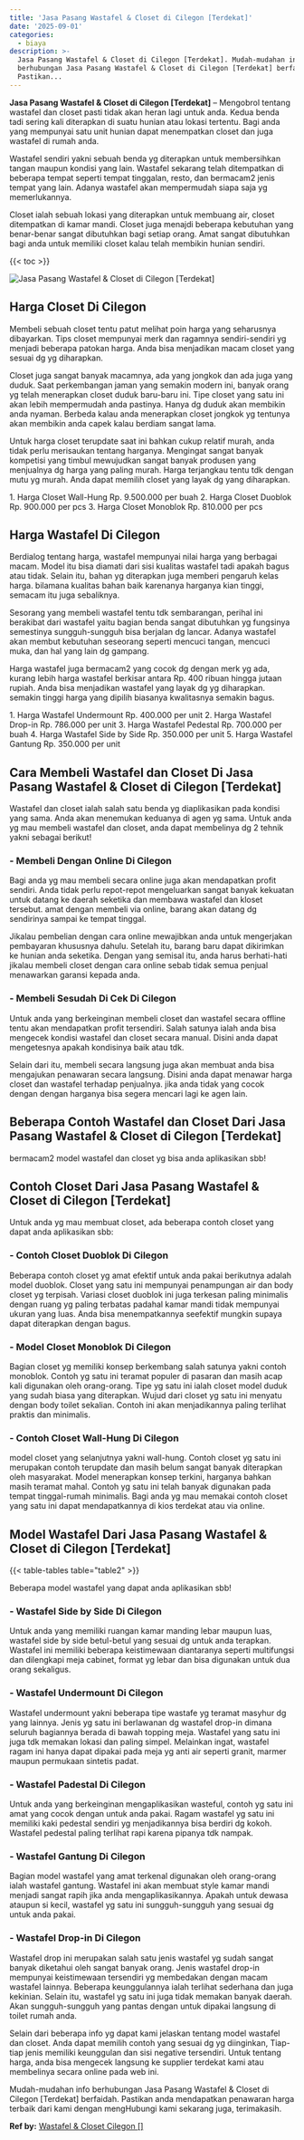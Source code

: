 ```yaml
---
title: 'Jasa Pasang Wastafel & Closet di Cilegon [Terdekat]'
date: '2025-09-01'
categories:
  - biaya
description: >-
  Jasa Pasang Wastafel & Closet di Cilegon [Terdekat]. Mudah-mudahan info
  berhubungan Jasa Pasang Wastafel & Closet di Cilegon [Terdekat] berfaidah.
  Pastikan...
---
```


**Jasa Pasang Wastafel & Closet di Cilegon \[Terdekat\]** – Mengobrol tentang wastafel dan closet pasti tidak akan heran lagi untuk anda. Kedua benda tadi sering kali diterapkan di suatu hunian atau lokasi tertentu. Bagi anda yang mempunyai satu unit hunian dapat menempatkan closet dan juga wastafel di rumah anda.

Wastafel sendiri yakni sebuah benda yg diterapkan untuk membersihkan tangan maupun kondisi yang lain. Wastafel sekarang telah ditempatkan di beberapa tempat seperti tempat tinggalan, resto, dan bermacam2 jenis tempat yang lain. Adanya wastafel akan mempermudah siapa saja yg memerlukannya.

Closet ialah sebuah lokasi yang diterapkan untuk membuang air, closet ditempatkan di kamar mandi. Closet juga menajdi beberapa kebutuhan yang benar-benar sangat dibutuhkan bagi setiap orang. Amat sangat dibutuhkan bagi anda untuk memiliki closet kalau telah membikin hunian sendiri.

{{< toc >}}

![Jasa Pasang Wastafel & Closet di Cilegon [Terdekat]](/images/wastafel-closet-murah27.png)

## Harga Closet Di Cilegon

Membeli sebuah closet tentu patut melihat poin harga yang seharusnya dibayarkan. Tips closet mempunyai merk dan ragamnya sendiri-sendiri yg menjadi beberapa patokan harga. Anda bisa menjadikan macam closet yang sesuai dg yg diharapkan.

Closet juga sangat banyak macamnya, ada yang jongkok dan ada juga yang duduk. Saat perkembangan jaman yang semakin modern ini, banyak orang yg telah menerapkan closet duduk baru-baru ini. Tipe closet yang satu ini akan lebih mempermudah anda pastinya. Hanya dg duduk akan membikin anda nyaman. Berbeda kalau anda menerapkan closet jongkok yg tentunya akan membikin anda capek kalau berdiam sangat lama.

Untuk harga closet terupdate saat ini bahkan cukup relatif murah, anda tidak perlu merisaukan tentang harganya. Mengingat sangat banyak kompetisi yang timbul mewujudkan sangat banyak produsen yang menjualnya dg harga yang paling murah. Harga terjangkau tentu tdk dengan mutu yg murah. Anda dapat memilih closet yang layak dg yang diharapkan.

1\. Harga Closet Wall-Hung Rp. 9.500.000 per buah 2. Harga Closet Duoblok Rp. 900.000 per pcs 3. Harga Closet Monoblok Rp. 810.000 per pcs

## Harga Wastafel Di Cilegon

Berdialog tentang harga, wastafel mempunyai nilai harga yang berbagai macam. Model itu bisa diamati dari sisi kualitas wastafel tadi apakah bagus atau tidak. Selain itu, bahan yg diterapkan juga memberi pengaruh kelas harga. bilamana kualitas bahan baik karenanya harganya kian tinggi, semacam itu juga sebaliknya.

Sesorang yang membeli wastafel tentu tdk sembarangan, perihal ini berakibat dari wastafel yaitu bagian benda sangat dibutuhkan yg fungsinya semestinya sungguh-sungguh bisa berjalan dg lancar. Adanya wastafel akan membut kebutuhan seseorang seperti mencuci tangan, mencuci muka, dan hal yang lain dg gampang.

Harga wastafel juga bermacam2 yang cocok dg dengan merk yg ada, kurang lebih harga wastafel berkisar antara Rp. 400 ribuan hingga jutaan rupiah. Anda bisa menjadikan wastafel yang layak dg yg diharapkan. semakin tinggi harga yang dipilih biasanya kwalitasnya semakin bagus.

1\. Harga Wastafel Undermount Rp. 400.000 per unit 2. Harga Wastafel Drop-in Rp. 786.000 per unit 3. Harga Wastafel Pedestal Rp. 700.000 per buah 4. Harga Wastafel Side by Side Rp. 350.000 per unit 5. Harga Wastafel Gantung Rp. 350.000 per unit

## Cara Membeli Wastafel dan Closet Di Jasa Pasang Wastafel & Closet di Cilegon \[Terdekat\]

Wastafel dan closet ialah salah satu benda yg diaplikasikan pada kondisi yang sama. Anda akan menemukan keduanya di agen yg sama. Untuk anda yg mau membeli wastafel dan closet, anda dapat membelinya dg 2 tehnik yakni sebagai berikut!

### \- Membeli Dengan Online Di Cilegon

Bagi anda yg mau membeli secara online juga akan mendapatkan profit sendiri. Anda tidak perlu repot-repot mengeluarkan sangat banyak kekuatan untuk datang ke daerah seketika dan membawa wastafel dan kloset tersebut. amat dengan membeli via online, barang akan datang dg sendirinya sampai ke tempat tinggal.

Jikalau pembelian dengan cara online mewajibkan anda untuk mengerjakan pembayaran khususnya dahulu. Setelah itu, barang baru dapat dikirimkan ke hunian anda seketika. Dengan yang semisal itu, anda harus berhati-hati jikalau membeli closet dengan cara online sebab tidak semua penjual menawarkan garansi kepada anda.

### \- Membeli Sesudah Di Cek Di Cilegon

Untuk anda yang berkeinginan membeli closet dan wastafel secara offline tentu akan mendapatkan profit tersendiri. Salah satunya ialah anda bisa mengecek kondisi wastafel dan closet secara manual. Disini anda dapat mengetesnya apakah kondisinya baik atau tdk.

Selain dari itu, membeli secara langsung juga akan membuat anda bisa mengajukan penawaran secara langsung. Disini anda dapat menawar harga closet dan wastafel terhadap penjualnya. jika anda tidak yang cocok dengan dengan harganya bisa segera mencari lagi ke agen lain.

## Beberapa Contoh Wastafel dan Closet Dari Jasa Pasang Wastafel & Closet di Cilegon \[Terdekat\]

bermacam2 model wastafel dan closet yg bisa anda aplikasikan sbb!

## Contoh Closet Dari Jasa Pasang Wastafel & Closet di Cilegon \[Terdekat\]

Untuk anda yg mau membuat closet, ada beberapa contoh closet yang dapat anda aplikasikan sbb:

### \- Contoh Closet Duoblok Di Cilegon

Beberapa contoh closet yg amat efektif untuk anda pakai berikutnya adalah model duoblok. Closet yang satu ini mempunyai penampungan air dan body closet yg terpisah. Variasi closet duoblok ini juga terkesan paling minimalis dengan ruang yg paling terbatas padahal kamar mandi tidak mempunyai ukuran yang luas. Anda bisa menempatkannya seefektif mungkin supaya dapat diterapkan dengan bagus.

### \- Model Closet Monoblok Di Cilegon

Bagian closet yg memiliki konsep berkembang salah satunya yakni contoh monoblok. Contoh yg satu ini teramat populer di pasaran dan masih acap kali digunakan oleh orang-orang. Tipe yg satu ini ialah closet model duduk yang sudah biasa yang diterapkan. Wujud dari closet yg satu ini menyatu dengan body toilet sekalian. Contoh ini akan menjadikannya paling terlihat praktis dan minimalis.

### \- Contoh Closet Wall-Hung Di Cilegon

model closet yang selanjutnya yakni wall-hung. Contoh closet yg satu ini merupakan contoh terupdate dan masih belum sangat banyak diterapkan oleh masyarakat. Model menerapkan konsep terkini, harganya bahkan masih teramat mahal. Contoh yg satu ini telah banyak digunakan pada tempat tinggal-rumah minimalis. Bagi anda yg mau memakai contoh closet yang satu ini dapat mendapatkannya di kios terdekat atau via online.

## Model Wastafel Dari Jasa Pasang Wastafel & Closet di Cilegon \[Terdekat\]

{{< table-tables table="table2" >}}

Beberapa model wastafel yang dapat anda aplikasikan sbb!

### \- Wastafel Side by Side Di Cilegon

Untuk anda yang memiliki ruangan kamar manding lebar maupun luas, wastafel side by side betul-betul yang sesuai dg untuk anda terapkan. Wastafel ini memiliki beberapa keistimewaan diantaranya seperti multifungsi dan dilengkapi meja cabinet, format yg lebar dan bisa digunakan untuk dua orang sekaligus.

### \- Wastafel Undermount Di Cilegon

Wastafel undermount yakni beberapa tipe wastafe yg teramat masyhur dg yang lainnya. Jenis yg satu ini berlawanan dg wastafel drop-in dimana seluruh bagiannya berada di bawah topping meja. Wastafel yang satu ini juga tdk memakan lokasi dan paling simpel. Melainkan ingat, wastafel ragam ini hanya dapat dipakai pada meja yg anti air seperti granit, marmer maupun permukaan sintetis padat.

### \- Wastafel Padestal Di Cilegon

Untuk anda yang berkeinginan mengaplikasikan wasteful, contoh yg satu ini amat yang cocok dengan untuk anda pakai. Ragam wastafel yg satu ini memiliki kaki pedestal sendiri yg menjadikannya bisa berdiri dg kokoh. Wastafel pedestal paling terlihat rapi karena pipanya tdk nampak.

### \- Wastafel Gantung Di Cilegon

Bagian model wastafel yang amat terkenal digunakan oleh orang-orang ialah wastafel gantung. Wastafel ini akan membuat style kamar mandi menjadi sangat rapih jika anda mengaplikasikannya. Apakah untuk dewasa ataupun si kecil, wastafel yg satu ini sungguh-sungguh yang sesuai dg untuk anda pakai.

### \- Wastafel Drop-in Di Cilegon

Wastafel drop ini merupakan salah satu jenis wastafel yg sudah sangat banyak diketahui oleh sangat banyak orang. Jenis wastafel drop-in mempunyai keistimewaan tersendiri yg membedakan dengan macam wastafel lainnya. Beberapa keunggulannya ialah terlihat sederhana dan juga kekinian. Selain itu, wastafel yg satu ini juga tidak memakan banyak daerah. Akan sungguh-sungguh yang pantas dengan untuk dipakai langsung di toilet rumah anda.

Selain dari beberapa info yg dapat kami jelaskan tentang model wastafel dan closet. Anda dapat memilih contoh yang sesuai dg yg diinginkan, Tiap-tiap jenis memiliki keunggulan dan sisi negative tersendiri. Untuk tentang harga, anda bisa mengecek langsung ke supplier terdekat kami atau membelinya secara online pada web ini.

Mudah-mudahan info berhubungan Jasa Pasang Wastafel & Closet di Cilegon \[Terdekat\] berfaidah. Pastikan anda mendapatkan penawaran harga terbaik dari kami dengan mengHubungi kami sekarang juga, terimakasih.

**Ref by:** [Wastafel & Closet Cilegon []](https://id.wikipedia.org/wiki/Wastafel)
